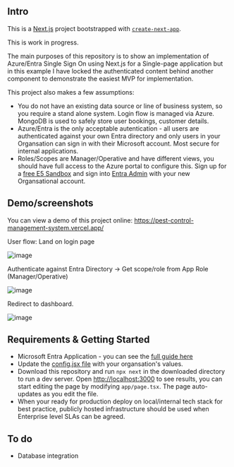 ## Intro

This is a [Next.js](https://nextjs.org/) project bootstrapped with [`create-next-app`](https://github.com/vercel/next.js/tree/canary/packages/create-next-app).

This is work in progress.

The main purposes of this repository is to show an implementation of Azure/Entra Single Sign On using Next.js for a Single-page application but in this example I have locked the authenticated content behind another component to demonstrate the easiest MVP for implementation.

This project also makes a few assumptions:

- You do not have an existing data source or line of business system, so you require a stand alone system. Login flow is managed via Azure. MongoDB is used to safely store user bookings, customer details.
- Azure/Entra is the only acceptable autentication - all users are authenticated against your own Entra directory and only users in your Organsation can sign in with their Microsoft account. Most secure for internal applications.
- Roles/Scopes are Manager/Operative and have different views, you should have full access to the Azure portal to configure this. Sign up for a [free E5 Sandbox](https://learn.microsoft.com/en-us/office/developer-program/microsoft-365-developer-program-get-started) and sign into [Entra Admin](https://entra.microsoft.com/) with your new Organsational account.

## Demo/screenshots

You can view a demo of this project online: https://pest-control-management-system.vercel.app/

User flow: Land on login page

![image](https://github.com/Veeeetzzzz/pest-control-management-system/assets/40268197/eb1bda29-0a8d-47b8-b1b2-9a15cc0fe5a9) 

Authenticate against Entra Directory -> Get scope/role from App Role (Manager/Operative)

![image](https://github.com/Veeeetzzzz/pest-control-management-system/assets/40268197/2fb000dc-affb-48c8-bb69-584e6e93a254)

Redirect to dashboard. 

![image](https://github.com/Veeeetzzzz/pest-control-management-system/assets/40268197/287cc630-2371-45a4-a8b4-4f10e8efa3ce)

## Requirements & Getting Started

- Microsoft Entra Application - you can see the [full guide here](https://learn.microsoft.com/en-gb/entra/identity-platform/quickstart-single-page-app-react-sign-in)
- Update the [config.jsx file](https://github.com/Veeeetzzzz/pest-control-management-system/blob/main/src/components/auth/config.tsx) with your organsation's values.
- Download this repository and run ```npx next``` in the downloaded directory to run a dev server. Open [http://localhost:3000](http://localhost:3000) to see results, you can start editing the page by modifying `app/page.tsx`. The page auto-updates as you edit the file.
- When your ready for production deploy on local/internal tech stack for best practice, publicly hosted infrastructure should be used when Enterprise level SLAs can be agreed.

## To do

- Database integration
